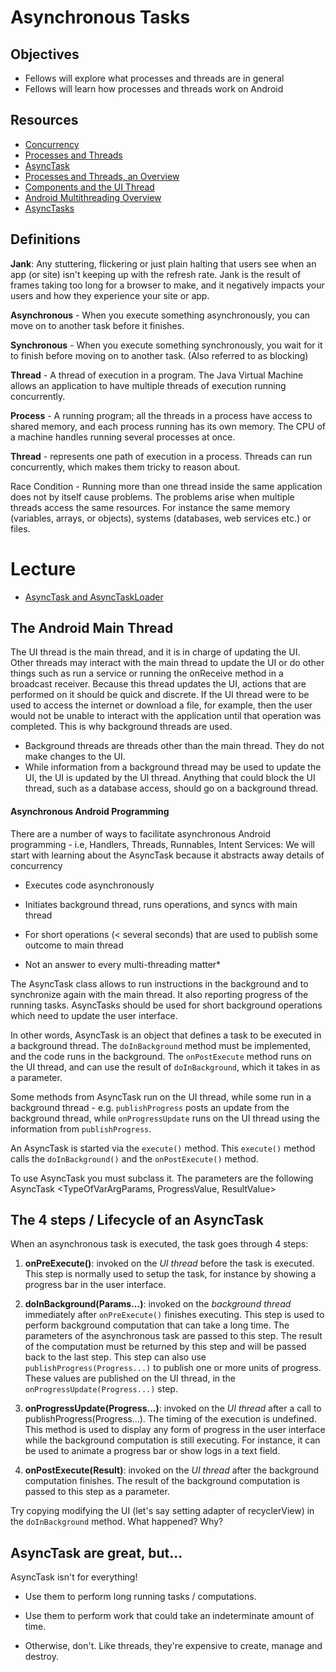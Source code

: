 # Asynchronous Tasks

## Objectives

* Fellows will explore what processes and threads are in general
* Fellows will learn how processes and threads work on Android

## Resources
- [Concurrency](http://docs.oracle.com/javase/tutorial/essential/concurrency/)
- [Processes and Threads](https://docs.oracle.com/javase/tutorial/essential/concurrency/procthread.html)
- [AsyncTask](https://developer.android.com/reference/android/os/AsyncTask.html)
- [Processes and Threads, an Overview](https://www.youtube.com/watch?v=IcIFJ5V3Ibg)
- [Components and the UI Thread](https://www.youtube.com/watch?v=A0PAhoHzlsQ)
- [Android Multithreading Overview](https://www.youtube.com/watch?v=lznss-0gEHU)
- [AsyncTasks](https://www.youtube.com/watch?v=V4q0sTIntsk)

## Definitions

**Jank**: Any stuttering, flickering or just plain halting that users see when an app (or site) isn't keeping up with the refresh rate. Jank is the result of frames taking too long for a browser to make, and it negatively impacts your users and how they experience your site or app.

**Asynchronous** - When you execute something asynchronously, you can move on to another task before it finishes.

**Synchronous** - When you execute something synchronously, you wait for it to finish before moving on to another task. (Also referred to as blocking)

**Thread** - A thread of execution in a program. The Java Virtual Machine allows an application to have multiple threads of execution running concurrently.

**Process** - A running program; all the threads in a process have access to shared memory, and each process running has its own memory. The CPU of a machine handles running several processes at once.

**Thread** - represents one path of execution in a process. Threads can run concurrently, which makes them tricky to reason about.

Race Condition - Running more than one thread inside the same application does not by itself cause problems. The problems arise when multiple threads access the same resources. For instance the same memory (variables, arrays, or objects), systems (databases, web services etc.) or files.

# Lecture

* [AsyncTask and AsyncTaskLoader](https://docs.google.com/presentation/d/1A7anDTS8NQCunbxoJnqJqkSHNFCvRIn9moE7Zww-gds/edit#slide=id.p)

## The Android Main Thread

The UI thread is the main thread, and it is in charge of updating the UI. Other threads may interact with the main thread to update the UI or do other things such as run a service or running the onReceive method in a broadcast receiver. Because this thread updates the UI, actions that are performed on it should be quick and discrete.  If the UI thread were to be used to access the internet or download a file, for example, then the user would not be unable to interact with the application until that operation was completed. This is why background threads are used.

* Background threads are threads other than the main thread. They do not make changes to the UI.  
* While information from a background thread may be used to update the UI, the UI is updated by the UI thread. Anything that could block the UI thread, such as a database access, should go on a background thread.

#### Asynchronous Android Programming

There are a number of ways to facilitate asynchronous Android programming - i.e, Handlers, Threads, Runnables, Intent Services: We will start with learning about the AsyncTask because it abstracts away details of concurrency

- Executes code asynchronously

- Initiates background thread, runs operations, and syncs with main thread

- For short operations (< several seconds) that are used to publish some outcome to main thread

- Not an answer to every multi-threading matter*

The AsyncTask class allows to run instructions in the background and to synchronize again with the main thread. It also reporting progress of the running tasks. AsyncTasks should be used for short background operations which need to update the user interface.

In other words, AsyncTask is an object that defines a task to be executed in a background thread. The `doInBackground` method must be implemented, and the code runs in the background. The `onPostExecute` method runs on the UI thread, and can use the result of `doInBackground`, which it takes in as a parameter.

Some methods from AsyncTask run on the UI thread, while some run in a background thread - e.g. `publishProgress` posts an update from the background thread, while `onProgressUpdate` runs on the UI thread using the information from `publishProgress`.

An AsyncTask is started via the `execute()` method. This `execute()` method calls the `doInBackground()` and the `onPostExecute()` method.

To use AsyncTask you must subclass it. The parameters are the following AsyncTask <TypeOfVarArgParams, ProgressValue, ResultValue>

## The 4 steps / Lifecycle of an AsyncTask

When an asynchronous task is executed, the task goes through 4 steps:

1. **onPreExecute()**: invoked on the *UI thread* before the task is executed. This step is normally used to setup the task, for instance by showing a progress bar in the user interface.

2. **doInBackground(Params...)**: invoked on the *background thread* immediately after `onPreExecute()` finishes executing. This step is used to perform background computation that can take a long time. The parameters of the asynchronous task are passed to this step. The result of the computation must be returned by this step and will be passed back to the last step. This step can also use `publishProgress(Progress...)` to publish one or more units of progress. These values are published on the UI thread, in the `onProgressUpdate(Progress...)` step.

3. **onProgressUpdate(Progress...)**: invoked on the *UI thread* after a call to publishProgress(Progress...). The timing of the execution is undefined. This method is used to display any form of progress in the user interface while the background computation is still executing. For instance, it can be used to animate a progress bar or show logs in a text field.

4. **onPostExecute(Result)**: invoked on the *UI thread* after the background computation finishes. The result of the background computation is passed to this step as a parameter.

Try copying modifying the UI (let's say setting adapter of recyclerView) in the `doInBackground` method. What happened? Why?

## AsyncTask are great, but...

AsyncTask isn't for everything!

* Use them to perform long running tasks / computations.

* Use them to perform work that could take an indeterminate amount of time.

* Otherwise, don't. Like threads, they're expensive to create, manage and destroy.
